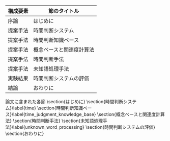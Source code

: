 構成要素 | 節のタイトル
 --- | --- 
序論 | はじめに
提案手法 | 時間判断システム
提案手法 | 時間判断知識ベース
提案手法 | 概念ベースと関連度計算法
提案手法 | 時間判断手法
提案手法 | 未知語処理手法
実験結果 | 時間判断システムの評価
結論 | おわりに

論文に含まれた各節
\section{はじめに}
\section{時間判断システム}\label{time}
\section{時間判断知識ベース}\label{time_judgment_knowledge_base}
\section{概念ベースと関連度計算法}
\section{時間判断手法}
\section{未知語処理手法}\label{unknown_word_processing}
\section{時間判断システムの評価}
\section{おわりに}
